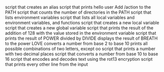script that creates an alias
script that prints hello user
Add /action to the PATH
script that counts the number of directories in the PATH
script that lists environment variables
script that lists all local variables and environment variables, and functions
script that creates a new local variable
script that creates a new global variable
script that prints the result of the addition of 128 with the value stored in the environment variable
script that prints the result of POWER divided by DIVIDE
displays the result of BREATH to the power LOVE
converts a number from base 2 to base 10
prints all possible combinations of two letters, except oo
script that prints a number with two decimal places
script that converts a number from base 10 to base 16
script that encodes and decodes text using the rot13 encryption
script that prints every other line from the input
